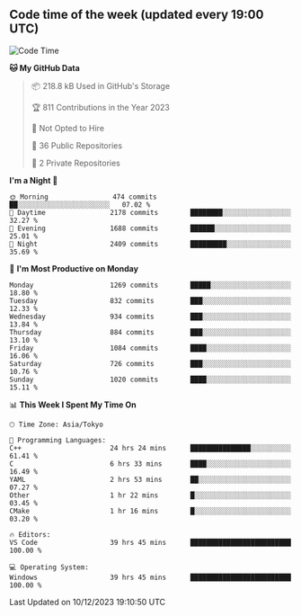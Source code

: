 ## Code time of the week (updated every 19:00 UTC)

<!--START_SECTION:waka-->
![Code Time](http://img.shields.io/badge/Code%20Time-2%2C419%20hrs%2026%20mins-blue)

**🐱 My GitHub Data** 

> 📦 218.8 kB Used in GitHub's Storage 
 > 
> 🏆 811 Contributions in the Year 2023
 > 
> 🚫 Not Opted to Hire
 > 
> 📜 36 Public Repositories 
 > 
> 🔑 2 Private Repositories 
 > 
**I'm a Night 🦉** 

```text
🌞 Morning                474 commits         ██░░░░░░░░░░░░░░░░░░░░░░░   07.02 % 
🌆 Daytime                2178 commits        ████████░░░░░░░░░░░░░░░░░   32.27 % 
🌃 Evening                1688 commits        ██████░░░░░░░░░░░░░░░░░░░   25.01 % 
🌙 Night                  2409 commits        █████████░░░░░░░░░░░░░░░░   35.69 % 
```
📅 **I'm Most Productive on Monday** 

```text
Monday                   1269 commits        █████░░░░░░░░░░░░░░░░░░░░   18.80 % 
Tuesday                  832 commits         ███░░░░░░░░░░░░░░░░░░░░░░   12.33 % 
Wednesday                934 commits         ███░░░░░░░░░░░░░░░░░░░░░░   13.84 % 
Thursday                 884 commits         ███░░░░░░░░░░░░░░░░░░░░░░   13.10 % 
Friday                   1084 commits        ████░░░░░░░░░░░░░░░░░░░░░   16.06 % 
Saturday                 726 commits         ███░░░░░░░░░░░░░░░░░░░░░░   10.76 % 
Sunday                   1020 commits        ████░░░░░░░░░░░░░░░░░░░░░   15.11 % 
```


📊 **This Week I Spent My Time On** 

```text
🕑︎ Time Zone: Asia/Tokyo

💬 Programming Languages: 
C++                      24 hrs 24 mins      ███████████████░░░░░░░░░░   61.41 % 
C                        6 hrs 33 mins       ████░░░░░░░░░░░░░░░░░░░░░   16.49 % 
YAML                     2 hrs 53 mins       ██░░░░░░░░░░░░░░░░░░░░░░░   07.27 % 
Other                    1 hr 22 mins        █░░░░░░░░░░░░░░░░░░░░░░░░   03.45 % 
CMake                    1 hr 16 mins        █░░░░░░░░░░░░░░░░░░░░░░░░   03.20 % 

🔥 Editors: 
VS Code                  39 hrs 45 mins      █████████████████████████   100.00 % 

💻 Operating System: 
Windows                  39 hrs 45 mins      █████████████████████████   100.00 % 
```


 Last Updated on 10/12/2023 19:10:50 UTC
<!--END_SECTION:waka-->